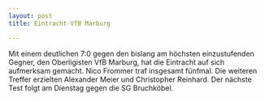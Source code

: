 ```yaml
---
layout: post
title: Eintracht-VfB Marburg

---
```


Mit einem deutlichen 7:0 gegen den bislang am höchsten einzustufenden Gegner, den Oberligisten VfB Marburg, hat die Eintracht auf sich aufmerksam gemacht. Nico Frommer traf insgesamt fünfmal. Die weiteren Treffer erzielten Alexander Meier und Christopher Reinhard. Der nächste Test folgt am Dienstag gegen die SG Bruchköbel.


